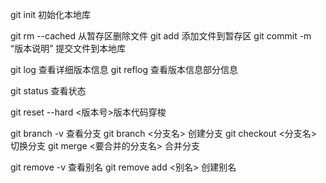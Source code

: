 git init 初始化本地库

git rm --cached <file>       从暂存区删除文件
git add <file>   添加文件到暂存区
git commit -m “版本说明”   提交文件到本地库


git log 查看详细版本信息
git reflog 查看版本信息部分信息


git status 查看状态


git reset --hard <版本号>版本代码穿梭


git branch -v 查看分支
git branch <分支名> 创建分支
git checkout <分支名> 切换分支
git merge <要合并的分支名>  合并分支


git remove -v 查看别名
git remove add <别名>  <URL> 创建别名








